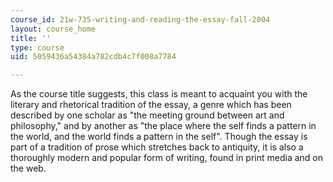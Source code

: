 ```yaml
---
course_id: 21w-735-writing-and-reading-the-essay-fall-2004
layout: course_home
title: ''
type: course
uid: 5059436a54384a782cdb4c7f008a7784

---
```

As the course title suggests, this class is meant to acquaint you with the literary and rhetorical tradition of the essay, a genre which has been described by one scholar as "the meeting ground between art and philosophy," and by another as "the place where the self finds a pattern in the world, and the world finds a pattern in the self". Though the essay is part of a tradition of prose which stretches back to antiquity, it is also a thoroughly modern and popular form of writing, found in print media and on the web.
